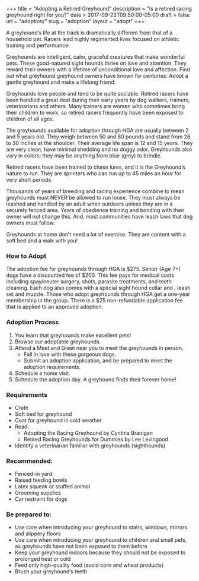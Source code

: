 +++
title = "Adopting a Retired Greyhound"
description = "Is a retired racing greyhound right for you?"
date = 2017-09-23T09:50:00-05:00
draft = false
url = "adoption/"
slug = "adoption"
layout = "adopt"
+++

A greyhound’s life at the track is dramatically different from that of a household pet. Racers lead highly regimented lives focused on athletic training and performance. 

Greyhounds are intelligent, calm, graceful creatures that make wonderful pets. These good-natured sight hounds thrive on love and attention. They reward their owners with a lifetime of unconditional love and affection. Find out what greyhound greyhound owners have known for centuries: Adopt a gentle greyhound and make a lifelong friend.

Greyhounds love people and tend to be quite sociable. Retired racers have been handled a great deal during their early years by dog walkers, trainers, veterinarians and others. Many trainers are women who sometimes bring their children to work, so retired racers frequently have been exposed to children of all ages.

The greyhounds available for adoption through HGA are usually between 2 and 5 years old. They weigh between 50 and 80 pounds and stand from 26 to 30 inches at the shoulder. Their average life span is 12 and 15 years. They are very clean, have minimal shedding and no doggy odor. Greyhounds also vary in colors; they may be anything from blue (grey) to brindle.

Retired racers have been trained to chase lures, and it is the Greyhound’s nature to run. They are sprinters who can run up to 45 miles an hour for very short periods.

Thousands of years of breeding and racing experience combine to mean greyhounds must NEVER be allowed to run loose. They must always be leashed and handled by an adult when outdoors unless they are in a securely fenced area. Years of obedience training and bonding with their owner will not change this. And, most communities have leash laws that dog owners must follow.

Greyhounds at home don’t need a lot of exercise. They are content with a soft bed and a walk with you!

### How to Adopt ###

The adoption fee for greyhounds through HGA is $275. Senior (Age 7+) dogs have a discounted fee of $200. This fee pays for medical costs including spay/neuter surgery, shots, parasite treatments, and teeth cleaning. Each dog also comes with a special sight hound collar and , leash set and muzzle. Those who adopt greyhounds through HGA get a one-year membership in the group. There is a $25 non-refundable application fee that is applied to an approved adoption.

### Adoption Process ###

1. You learn that greyhounds make excellent pets!
2. Browse our adoptable greyhounds.
3. Attend a Meet and Greet near you to meet the greyhounds in person.
    * Fall in love with these gorgeous dogs.
    * Submit an adoption application, and be prepared to meet the adoption requirements.
4. Schedule a home visit.
5. Schedule the adoption day.  A greyhound finds their forever home!

### Requirements ###

* Crate
* Soft bed for greyhound
* Coat for greyhound in cold weather
* Read:
    * Adopting the Racing Greyhound by Cynthia Branigan
    * Retired Racing Greyhounds for Dummies by Lee Levingood
* Identify a veterinarian familiar with greyhounds (sighthounds)

### Recommended: ###

* Fenced-in yard
* Raised feeding bowls
* Latex squeak or stuffed animal
* Grooming supplies
* Car restraint for dogs

### Be prepared to: ###

* Use care when introducing your greyhound to stairs, windows, mirrors and slippery floors
* Use care when introducing your greyhound to children and small pets, as greyhounds have not been exposed to them before
* Keep your greyhound indoors because they should not be exposed to prolonged heat or cold
* Feed only high-quality food (avoid corn and wheat products)
* Brush your greyhound’s teeth
